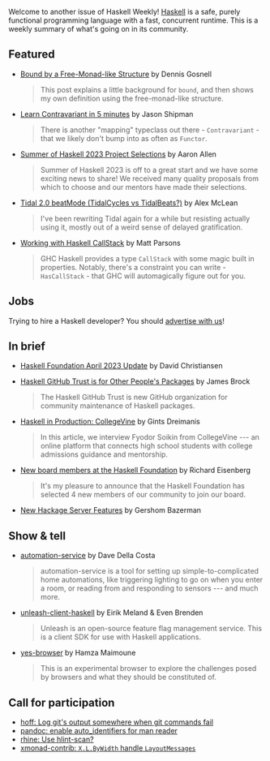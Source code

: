 Welcome to another issue of Haskell Weekly!
[Haskell](https://www.haskell.org) is a safe, purely functional programming language with a fast, concurrent runtime.
This is a weekly summary of what's going on in its community.

## Featured

- [Bound by a Free-Monad-like Structure](https://functor.tokyo/blog/2023-05-11-bound) by Dennis Gosnell
  > This post explains a little background for `bound`, and then shows my own definition using the free-monad-like structure.

- [Learn Contravariant in 5 minutes](https://jship.github.io/posts/2023-05-11-learn-contravariant-in-five-minutes/) by Jason Shipman
  > There is another "mapping" typeclass out there - `Contravariant` - that we likely don't bump into as often as `Functor`.

- [Summer of Haskell 2023 Project Selections](https://summer.haskell.org/news/2023-05-14-summer-of-haskell-2023-project-selections.html) by Aaron Allen
  > Summer of Haskell 2023 is off to a great start and we have some exciting news to share! We received many quality proposals from which to choose and our mentors have made their selections.

- [Tidal 2.0 beatMode (TidalCycles vs TidalBeats?)](https://slab.org/2023/05/13/tidal-2-0-beatmode-tidalcycles-vs-tidalbeats/) by Alex McLean
  > I've been rewriting Tidal again for a while but resisting actually using it, mostly out of a weird sense of delayed gratification.

- [Working with Haskell CallStack](https://www.parsonsmatt.org/2023/05/11/working_with_haskell_callstack.html) by Matt Parsons
  > GHC Haskell provides a type `CallStack` with some magic built in properties. Notably, there's a constraint you can write - `HasCallStack` - that GHC will automagically figure out for you.

## Jobs

Trying to hire a Haskell developer?
You should [advertise with us](https://haskellweekly.news/advertising.html)!

## In brief

- [Haskell Foundation April 2023 Update](https://discourse.haskell.org/t/haskell-foundation-april-2023-update/6271?u=taylorfausak) by David Christiansen

- [Haskell GitHub Trust is for Other People's Packages](https://discourse.haskell.org/t/haskell-github-trust-is-for-other-people-s-packages/6272?u=taylorfausak) by James Brock
  > The Haskell GitHub Trust is new GitHub organization for community maintenance of Haskell packages.

- [Haskell in Production: CollegeVine](https://serokell.io/blog/haskell-in-production-collegevine) by Gints Dreimanis
  > In this article, we interview Fyodor Soikin from CollegeVine --- an online platform that connects high school students with college admissions guidance and mentorship.

- [New board members at the Haskell Foundation](https://discourse.haskell.org/t/new-board-members-at-the-haskell-foundation/6270?u=taylorfausak) by Richard Eisenberg
  > It's my pleasure to announce that the Haskell Foundation has selected 4 new members of our community to join our board.

- [New Hackage Server Features](https://discourse.haskell.org/t/new-hackage-server-features/2621/37?u=taylorfausak) by Gershom Bazerman

## Show & tell

- [automation-service](https://github.com/ddellacosta/automation-service/tree/4f5e08642f500888bc8e324cdb8ec40392bbd017) by Dave Della Costa
  > automation-service is a tool for setting up simple-to-complicated home automations, like triggering lighting to go on when you enter a room, or reading from and responding to sensors --- and much more.

- [unleash-client-haskell](https://github.com/finn-no/unleash-client-haskell/tree/a06475057cfe0206fdaa97030798d5969e959068) by Eirik Meland & Even Brenden
  > Unleash is an open-source feature flag management service. This is a client SDK for use with Haskell applications.

- [yes-browser](https://github.com/HamzaM3/yes-browser/tree/799de34ce0abb55487245869ab38757fddc46d44) by Hamza Maimoune
  > This is an experimental browser to explore the challenges posed by browsers and what they should be constituted of.

## Call for participation

- [hoff: Log git's output somewhere when git commands fail](https://github.com/channable/hoff/issues/220)
- [pandoc: enable auto_identifiers for man reader](https://github.com/jgm/pandoc/issues/8852)
- [rhine: Use hlint-scan?](https://github.com/turion/rhine/issues/224)
- [xmonad-contrib: `X.L.ByWidth` handle `LayoutMessages`](https://github.com/xmonad/xmonad-contrib/issues/815)
